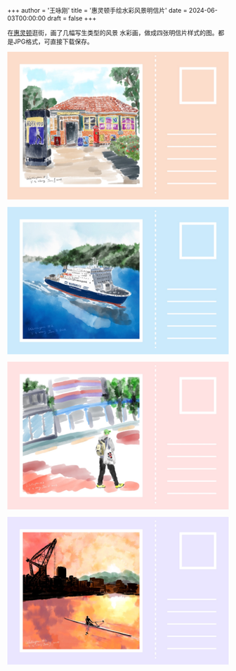 +++
author = '王咏刚'
title = '惠灵顿手绘水彩风景明信片'
date = 2024-06-03T00:00:00
draft = false
+++

在[惠灵顿](https://en.wikipedia.org/wiki/Wellington)逛街，画了几幅写生类型的风景
水彩画，做成四张明信片样式的图。都是JPG格式，可直接下载保存。

![惠灵顿手绘水彩风景明信片1](./wellington_postcard_1.jpg#center)

![惠灵顿手绘水彩风景明信片2](./wellington_postcard_2.jpg#center)

![惠灵顿手绘水彩风景明信片3](./wellington_postcard_3.jpg#center)

![惠灵顿手绘水彩风景明信片4](./wellington_postcard_4.jpg#center)

